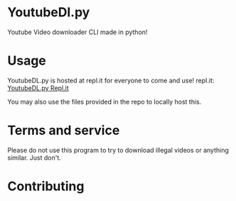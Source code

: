 # YoutubeDl.py
Youtube Video downloader CLI made in python!

# Usage
YoutubeDL.py is hosted at repl.it for everyone to come and use!
repl.it: [YoutubeDL.py Repl.it](https://replit.com/@sawsha/YoutubeDLpy?v=1)

You may also use the files provided in the repo to locally host this.

# Terms and service

Please do not use this program to try to download illegal videos or anything similar. Just don't.

# Contributing
